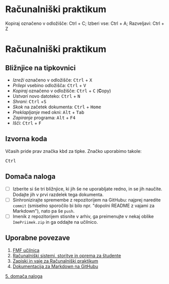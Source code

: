 # Računalniški praktikum
Kopiraj označeno v odložišče: Ctrl + C; Izberi vse: Ctrl + A; Razveljavi: Ctrl + Z

<!-- glavni naslov -->
# Računalniški praktikum
<!-- To je komentar, ki bo na prikazanem Markdown-u skrit. 
     V tem besedilu so v komentarjih napisana navodila za reševanje. -->

<!-- 2. nivojski razdelek -->
## Bližnjice na tipkovnici

- *Izreži* označeno v odložišče: <kbd> Ctrl</kbd> + <kbd> X</kbd>
- *Prilepi* vsebino odložišča: <kbd> Ctrl</kbd> + <kbd> V</kbd>
- *Kopiraj* označeno v odložišče: <kbd> Ctrl</kbd> + <kbd> C</kbd> (**C**opy)
- *Ustvari* novo datoteko: <kbd> Ctrl</kbd> + <kbd> N</kbd>
- *Shrani*: <kbd> Ctrl</kbd> +<kbd>S</kbd>
- *Skok* na začetek dokumenta: <kbd>Ctrl</kbd> + <kbd> Home </kbd>
- *Preklapljanje* med okni: <kbd>Alt</kbd> + <kbd>Tab</kbd>
- *Zapiranje* programa: <kbd>Alt</kbd> + <kbd>F4</kbd>
- *Išči*: <kbd>Ctrl</kbd> + <kbd>F</kbd> 


<!-- 2. nivojski razdelek -->
## Izvorna koda

Včasih pride prav značka <kbd> kbd</kbd> za tipke. Značko uporabimo takole:

<!-- začetek bloka z izvorno kodo -->
<kbd>Ctrl</kbd>
<!-- konec bloka z izvorno kodo -->

<!-- 2. nivojski razdelek -->
## Domača naloga

<!-- Spodnji seznam bo pripravil seznam nalog. Na GitHubu bodo lepo vidna potrditvena polja, 
     VSCode pa bo prikazal samo oglate oklepaje. Ko nalogo opravite, si to lahko zabeležite tako,
     da spremenite [ ] v [x]. -->
- [ ] Izberite si še tri bližnjice, ki jih še ne uporabljate redno, in se jih naučite. 
      Dodajte jih v prvi razdelek tega dokumenta.
- [ ] Sinhronizirajte spremembe z repozitorijem na GitHubu: najprej naredite `commit` (smiselno sporočilo bi bilo npr. "dopolni README z vajami za Markdown"), nato pa še `push`.
- [ ] Imenik z repozitorijem stisnite v arhiv, ga preimenujte v nekaj oblike `ImePriimek.zip` in ga oddajte na učilnico.

<!-- 2. nivojski razdelek -->
## Uporabne povezave

1. [FMF učilnica](https://ucilnica.fmf.uni-lj.si/)
2. [Računalniški sistemi, storitve in oprema za študente](https://ucilnica.fmf.uni-lj.si/mod/page/view.php?id=51619)
3. [Zapiski in vaje za Računalniški praktikum](http://katjabercic.github.io/racunalniski-praktikum)
4. [Dokumentacija za Markdown na GitHubu]( https://docs.github.com/en/get-started/writing-on-github/getting-started-with-writing-and-formatting-on-github/basic-writing-and-formatting-syntax)

[5. domača naloga](https://staricveronika.github.io/)

